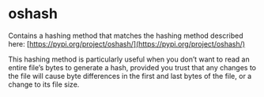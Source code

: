 # oshash

Contains a hashing method that matches the hashing method described
here: [https://pypi.org/project/oshash/](https://pypi.org/project/oshash/)

This hashing method is particularly useful when you don’t want to read
an entire file’s bytes to generate a hash, provided you trust that any
changes to the file will cause byte differences in the first and last
bytes of the file, or a change to its file size.
